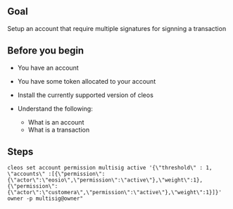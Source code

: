 ## Goal

Setup an account that require multiple signatures for signning a transaction

## Before you begin

* You have an account

* You have some token allocated to your account

* Install the currently supported version of cleos

* Understand the following:
  * What is an account
  * What is a transaction


## Steps

```shell
cleos set account permission multisig active '{\"threshold\" : 1, \"accounts\" :[{\"permission\":{\"actor\":\"eosio\",\"permission\":\"active\"},\"weight\":1},{\"permission\":{\"actor\":\"customera\",\"permission\":\"active\"},\"weight\":1}]}' owner -p multisig@owner"
```